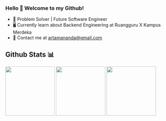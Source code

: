 ### Hello 👋 Welcome to my Github!
* 📱 Problem Solver | Future Software Engineer 
* 🖥️ Currently learn about Backend Engineering at Ruangguru X Kampus Merdeka
* 📧 Contact me at artamananda@gmail.com

## Github Stats 📊 
<div>
  <img height=154 src="https://github-readme-stats.vercel.app/api?username=artamananda&show_icons=true&hide_border=true&bg_color=000000&title_color=3ddb83&text_color=FFFFFF&icon_color=3ddb83&hide=issues"/>
  <img height=154 src="https://github-readme-stats.vercel.app/api/top-langs/?username=artamananda&layout=compact&hide_border=true&bg_color=000000&title_color=3ddb83&text_color=FFFFFF"/>
  <img height=154 src="https://github-readme-streak-stats.herokuapp.com?user=artamananda&theme=android-dark&date_format=j%20M%5B%20Y%5D&hide_border=true"/>
</div>